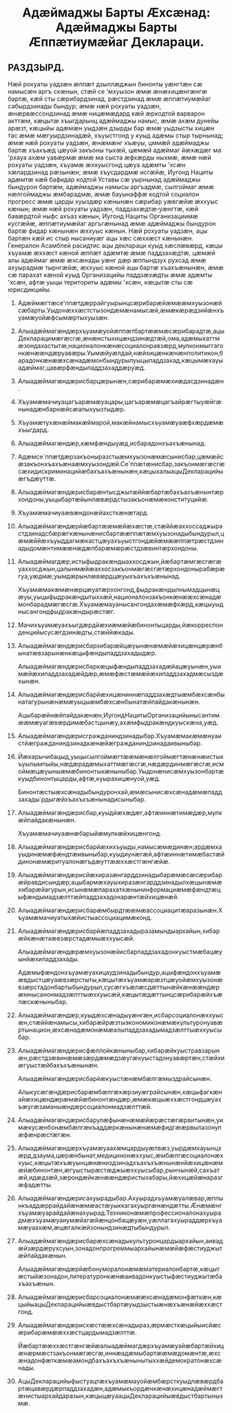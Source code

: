 <h1 align='center'>Адӕймаджы Барты Ӕхсӕнад: Адӕймаджы Барты Ӕппӕтиумӕйаг Деклараци.</h1>
<h2>РАЗДЗЫРД.</h2>
<p>Нӕй рохуаты уадзӕн ӕппӕт дзыллӕджын бинонты уӕнгтӕн сӕ намысӕн аргъ скӕнын, стӕй се 'мхуызон ӕмӕ ӕнӕхицӕнгӕнгӕ бартӕ, кӕй сты сӕрибардзинад, рӕстдзинад ӕмӕ ӕппӕтиумӕйаг сабырдзинады бындур; ӕмӕ нӕй рохуаты уадзӕн, ӕнӕрвӕссондзинад ӕмӕ ницӕмӕдард кӕй ӕркодтой варварон акттӕм, кӕцытӕ хъыгдарынц адӕймаджы намыс, ӕмӕ ахӕм дунейы арӕзт, кӕцыйы адӕмӕн уыдзӕн дзырды бар ӕмӕ уыдзысты хицӕн тас ӕмӕ мӕгуырдзинадӕй, хъуыстгонд у куыд адӕмы стыр тырнынад; ӕмӕ нӕй рохуаты уадзӕн, ӕнӕмӕнг хъӕуы, цммӕй адӕймаджы бартӕ хъахъӕд цӕуой закъоны тыхӕй, цӕмӕй адӕймаг йӕхӕдӕг ма 'рхауа ахӕм уавӕрмӕ ӕмӕ ма сыста ӕфхӕрды ныхмӕ, ӕмӕ нӕй рохуаты уадзӕн, хъуамӕ ӕххуысгонд цӕуа адӕмты 'хсӕн хӕлардзинад рӕзынӕн; ӕмӕ хъусдардмӕ исгӕйӕ, Иугонд Нациты адӕмтӕ кӕй бафидар кодтой Уставы сӕ уырнынад адӕймаджы бындурон бартӕм, адӕймаджы намысы аргъадмӕ, сылгоймаг ӕмӕ нӕлгоймаджы ӕмбарадмӕ, ӕмӕ бауынаффӕ кодтой социалон прогресс ӕмӕ царды хуыздӕр кӕнынӕн сӕрибар уӕвгӕйӕ ӕххуыс кӕнын; ӕмӕ нӕй рохуаты уадзӕн, паддзахӕдтӕ‐уӕнгтӕ, кӕй бавӕрдтой ныфс ахъаз кӕнын, Иугонд Нациты Организациимӕ кусгӕйӕ, ӕппӕтиумӕйаг аргъгӕнынад ӕмӕ адӕймаджы бындурон бартӕ фидар кӕнынӕн ӕххуыс кӕнын. Нӕй рохуаты уадзӕн, ацы бартӕн кӕй ис стыр нысаниуӕг ацы хӕс сӕххӕст кӕнынӕн. Генералон Асамблей расидтис ацы деклараци куыд хӕслӕвӕрд, кӕцы хъуамӕ ӕххӕст кӕной ӕппӕт адӕмтӕ ӕмӕ паддзахӕдтӕ, цӕмӕй алы адӕймаг ӕмӕ ӕхсӕнады уӕнг дӕр ӕппындзух рухсад ӕмӕ ахуырадмӕ тырнгӕйӕ, ӕххуыс кӕной ацы бартӕ хъахъӕнынӕн, ӕмӕ сӕ парахат кӕной куыд Организацийы паддзӕхӕдты ӕмӕ адӕмты 'хсӕн, афтӕ уыцы териториты адӕмы 'хсӕн, кӕцытӕ сты сӕ юрисдикцийы.</p>
<ol>
  <li>
    <p>Адӕймӕгтӕсе'ппӕтдӕррайгуырынцсӕрибарӕйӕмӕӕмхуызонӕйсӕбарты.Уыдонӕххӕстстызондӕмӕнамысӕй,ӕмӕкӕрӕдзийӕнхъуамӕуойӕфсымӕртыхуызӕн.</p>
  </li>
  <li>
    <p>Алыадӕймагӕндӕрхъуамӕуойӕппӕтбартӕӕмӕсӕрибарадтӕ,ацыДекларацимӕгӕсгӕ,ӕнӕистыхицӕндзинӕдтӕй,ома,адӕмыхаттмӕзондахастытӕ,националонкӕнӕсоциалонравзӕрд,мулконмыггагонкӕнӕӕндӕруавӕры.Уымӕйуӕлдай,нӕйхицӕнкӕнӕнполитикон,барадонкӕнӕӕхсӕнадӕмонбындурылуыцыпаддзахад,кӕцымӕхауыадӕймаг,цавӕрфӕндыпаддзахаддӕруӕд.</p>
  </li>
  <li>
    <p>Алыадӕймагӕндӕрисбарцӕрынӕн,сӕрибарӕмӕхиӕдасдзинадӕн.</p>
  </li>
  <li>
    <p>Хъуамӕмачиуацагъарӕмӕуацары;цагъарӕмӕцагъайрӕгтыуӕйгӕнынадӕнбарнӕйсӕалыхуызтыдӕр.</p>
  </li>
  <li>
    <p>Хъуамӕтухӕнӕймакӕймарой,макӕйнамысхъуамӕуаӕфхӕрдӕмӕхъыгдард.</p>
  </li>
  <li>
    <p>Алыадӕймагӕндӕр,кӕмфӕндыуӕд,исбарадонхъахъӕнынад.</p>
  </li>
  <li>
    <p>Адӕмсе`ппӕтдӕрзакъоныразстыӕмхуызонӕмӕсынисбар,цӕмӕйсӕзакъонхъахъӕнаӕмхуызондӕй.Се`ппӕтӕнисбар,закъонмӕгӕсгӕсӕхидискриминацийӕбахъахъӕнынӕн,кӕцыхалыацыДекларацийыӕгъдӕуттӕ.</p>
  </li>
  <li>
    <p>Алыадӕймагӕндӕрисбарӕнтысджытӕййӕбартӕбахъахъӕнынтӕрхондоны,уыцыбартӕйынлӕвӕрдстызакъонӕмӕконституцийӕ.</p>
  </li>
  <li>
    <p>Хъуамӕмачиуаӕвӕндонӕйахсткӕнӕтард.</p>
  </li>
  <li>
    <p>Алыадӕймагӕндӕрйӕбартӕӕмӕйӕхӕстӕ,стӕййӕаххоссаджырастдзинадсбӕрӕгкӕнынӕнисбартӕӕппӕтӕмхуызонадыбындурыл,цӕмӕййӕхъуыддагмӕкастцӕуахъуыстгондӕйӕмӕӕппӕтрӕстдзинадыдомӕнтимӕӕнӕдӕлбарӕмӕрӕстдзӕвинтӕрхондоны.</p>
  </li>
  <li>
    <p>Алыадӕймагдӕр,истыфыдракӕндыаххосджын,йӕбартӕмгӕсгӕгӕуаххосджын,цалынмӕйӕаххосзакъонмӕгӕсгӕтӕрхондонырабӕрӕгуа,уӕдмӕ;уымдӕрынлӕвӕрдцӕуыхъахъхъӕнынад.</p>
    <p>Хъуамӕмакӕмӕнӕрцӕуатӕрхонгонд,фыдракӕндылнымадцынӕцӕуы,уыцыфыдракӕндытыххӕй,националонзакъонкӕнӕӕхсӕнадӕмонбарадмӕгӕсгӕ.Хъуамӕмауанысангондахӕмӕфхӕрд,кӕцыуыднысангондфыдракӕндырӕстӕг.</p>
  </li>
  <li>
    <p>Мачихъуамӕуахъыгдӕрдйӕхиӕмӕйӕбинонтыцарды,йӕкорреспонденцийысусӕгдзинӕдты,стӕййӕкады.</p>
  </li>
  <li>
    <p>Алыадӕймагӕндӕрисбархибарӕйцӕуынӕнӕмӕйӕхицӕнцӕрӕнбынатӕвзарынӕнкӕцыфӕндыпаддзахадыдӕр.</p>
    <p>Алыадӕймагӕндӕрисбаркӕцыфӕндыпаддзахадӕйацӕуынӕн,уыимӕйӕхипаддзахадӕйдӕр,ӕмӕфӕстӕмӕйӕхипаддзахадмӕсыздӕхынӕн.</p>
  </li>
  <li>
    <p>Алыадӕймагӕндӕрисбарйӕхицӕниннӕпаддзахӕдтыӕмбӕхсӕнбынатагурынӕнӕмӕуыцыӕмбӕхсӕнбынатӕйпайдакӕнынӕн.</p>
    <p>Ацыбарӕйнӕйпайдакӕнӕн,ИугондНацитыОрганизацийынысантимӕӕмӕуагӕвӕрдимӕбастцынӕу,ахӕмфыдракӕндкуыскӕна,уӕд.</p>
  </li>
  <li>
    <p>Алыадӕймагӕндӕрисгражданиндзинадыбар.Хъуамӕмакӕмӕнуаистйӕгражданиндзинадкӕнӕйӕгражданиндзинадаивыныбар.</p>
    <p></p>
  </li>
  <li>
    <p>Йӕкарычибацыд,уыцысылгоймӕгтӕӕмӕнӕлгоймӕгтӕнӕнӕистыкъуылымпыйы,нӕдӕрадӕмыхаттмӕгӕсгӕ,нӕдӕрдинмӕгӕсгӕ,исмоймӕцӕуыныӕмӕбинонтыкӕныныбар.Уыдонӕнисӕмхуызонбартӕкуыдбинонтыцарды,афтӕ,куырахицӕнуой,уӕд.</p>
    <p>Бинонтӕстыӕхсӕнадыбындуронхай,ӕмӕсынисӕхсӕнадӕмӕпаддзахады`рдыгӕйхъахъхъӕнынадисыныбар.</p>
    <p></p>
  </li>
  <li>
    <p>Алыадӕймагӕндӕрисбар,куыдйӕхӕдӕг,афтӕиннӕтимӕдӕр,мулкӕйпайдакӕнынӕн.</p>
    <p>Хъуамӕмачиуаӕнӕбарыйӕмулкӕйхицӕнгонд.</p>
  </li>
  <li>
    <p>Алыадӕймагӕндӕрисбарйӕхихъуыды,намысӕмӕдинӕн;ардӕмхауыдинӕмӕфӕндтӕивыныбар,куыдиунӕгӕй,афтӕиннӕтимӕбастӕйдинонӕмӕритуалонӕгъдӕуттӕӕххӕстгӕнгӕйӕ.</p>
  </li>
  <li>
    <p>Алыадӕймагӕндӕрисйӕхиразӕнгарддзинадыбарӕмӕсӕсӕрибарӕйравдисындӕр;ацыбармӕхауыхиразӕнгарддзинадылхӕцынӕмӕхибарӕйагурын,исынӕмӕпарахаткӕнынинформациӕмӕфӕндтӕцыфӕндымадзӕлттӕйпаддзахадонарӕнтӕйхицӕнӕй.</p>
  </li>
  <li>
    <p>Алыадӕймагӕндӕрисбарӕмбырдтӕӕмӕассоциацитӕаразынӕн.Хъуамӕмачиуатыхӕйистыассоциацимӕконд.</p>
    <p></p>
  </li>
  <li>
    <p>Алыадӕймагӕндӕрисбарйӕпаддзахадыразамындыархайын,хибарӕйкӕнӕтаӕвзӕрстадӕмыӕххуысӕй.</p>
    <p>Алыадӕймагӕндӕрӕмхуызонӕйисбарпаддзахадонкуыстмӕбацӕуынйӕхипаддзахады.</p>
    <p>Адӕмыфӕндонхъуамӕуахицаудзинадыбындур,ацыфӕндонхъуамӕӕвдыстцӕуаӕвзӕрстыты,кӕцытӕхъуамӕарӕзтцӕуойӕмхуызонӕвзӕрстадонбартыбындурыл,сусӕгхъӕлӕсдӕттынӕйкӕнӕӕндӕрӕмнысанонмадзӕлттыӕххуысӕй,кӕцытӕдӕттынцсӕрибарӕйхъӕлӕскӕныныбар.</p>
  </li>
  <li>
    <p>Алыадӕймагӕндӕр,куыдӕхсӕнадыуӕнгӕн,исбарсоциалонӕххуысӕн,стӕййӕнамысы,хибарӕйрӕзтыэкономиконӕмӕкультуронуавӕртынацион,ӕхсӕнадӕмонӕмӕалыпаддзахадымадзӕлттыӕххуысыбар.</p>
  </li>
  <li>
    <p>Алыадӕймагӕндӕрисфӕллойкӕныныбар,хибарӕйкуыстравзарынӕн,рӕстдзӕвинӕмӕзӕрдӕмӕдзӕугӕкуыстадонуавӕртӕн,стӕйхиӕгуыстӕйбахъхъӕнынӕн.</p>
    <p>Алыадӕймагӕндӕрисбарйӕкуыстӕнӕмбӕлгӕмыздрайсынӕн.</p>
    <p>Алыкусӕгӕндӕрисбарӕмбӕлгӕхӕрзиуӕграйсынӕн,кӕцыфагкӕнайӕхицӕндӕрӕмӕйӕбинонтӕндӕр,ӕмӕкӕцыӕххӕстгондцӕуахъӕугӕзаманыӕндӕрсоциалонмадзӕлттӕй.</p>
    <p></p>
  </li>
  <li>
    <p>Алыадӕймагӕндӕрисбарулӕфынӕнӕмӕйӕрӕстӕгӕрвитынӕн,уимӕкусӕнбонӕмбӕлгӕкъаддӕркӕнынӕнӕмӕфидгӕӕрвылазонулӕфӕнрӕстӕгӕн.</p>
  </li>
  <li>
    <p>Алыадӕймагӕндӕрхъуамӕуаахӕмцардыуӕлвӕз,уырдӕмхауынцхӕрд,дзаума,цӕрӕнбынат,медицинонӕххуыс,ӕмбӕлгӕсоциалонӕххуыс,кӕцытӕхъӕуынцӕнӕниздзинадхъахъхъӕнынӕнйӕхицӕнӕмӕйӕбинонтӕн,ӕгуыстырӕстӕджыӕххуысыбар,рынчынӕй,сахъатӕй,идӕдзӕй,зӕрондӕйкӕнӕӕндӕристыхабары,йӕхицӕйӕнаразгӕфадӕтты.</p>
    <p></p>
  </li>
  <li>
    <p>Алыадӕймагӕндӕрисахуырадыбар.Ахуырадхъуамӕуалӕвар,ӕппынкъаддӕррайдайӕнӕмӕастӕуыккагахуыргӕнӕндӕтты.Ӕнӕмӕнгхъуамӕуарайдайӕнахуырад.Техниконӕмӕпрофессионалонахуырадмӕхъуамӕуаиумӕйагӕйӕнцонбацӕуӕн,уӕллагахуыраддӕрхъуамӕуаахӕм,ӕцӕгалкӕйзонындзинӕдтыбындурыл.</p>
    <p></p>
    <p></p>
  </li>
  <li>
    <p>Алыадӕймагӕндӕрисбарӕхсӕнадыкультуронцардыархайын,аивадӕйзӕрдӕрухсуын,зонадонпрогреммыархайынӕмӕйӕфӕстиуджытӕйпайдакӕнын.</p>
    <p>Алыадӕймагӕндӕрйӕбонуморалонӕмӕматериалонбартӕ,кӕцытӕстыйӕзонадон,литературонкӕнӕаивадонкуыстыфӕстиуджытӕбахъахъӕнын.</p>
  </li>
  <li>
    <p>Алыадӕймагӕндӕрисбарсоциалонӕмӕӕхсӕнадӕмонфӕткӕн,кӕцыйыацыДекларацийыӕвдыстбартӕуыдзыстыӕнӕхъӕнӕйӕххӕстгонд.</p>
  </li>
  <li>
    <p>Алыадӕймагӕндӕрисхӕстӕӕхсӕнадыраз,ӕрмӕсткӕцыйыисйӕсӕрибарӕмӕӕххӕстцардымадзӕлттӕ.</p>
    <p>Йӕбартӕӕххӕстгӕнгӕйӕалыадӕймагдӕрхъуамӕуайӕбартӕйхицӕнӕрмӕстзакъонмӕгӕсгӕ,иннӕадӕмыбартӕӕмӕдомӕнтӕ,ӕхсӕнадонфӕткӕмӕамондбахъахъхъӕнынытыххӕйдемократонӕхсӕнады.</p>
    <p></p>
  </li>
  <li>
    <p>АцыДекларацийыфыстуацтӕхъуамӕмауойӕмбӕрсткуыдлӕвӕрдбартӕцавӕрдӕрпаддзахадӕн,адӕмыкъордӕнкӕнӕхицӕнадӕймӕгтӕнистыархайдаразын,кӕцыцӕуаацыДекларацийыӕвдыстбартыныхмӕ.</p>
  </li>
</ol>